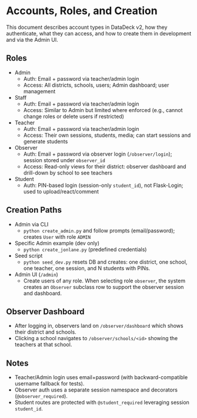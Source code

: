 # Accounts, Roles, and Creation

This document describes account types in DataDeck v2, how they authenticate, what they can access, and how to create them in development and via the Admin UI.

## Roles

- Admin
  - Auth: Email + password via teacher/admin login
  - Access: All districts, schools, users; Admin dashboard; user management
- Staff
  - Auth: Email + password via teacher/admin login
  - Access: Similar to Admin but limited where enforced (e.g., cannot change roles or delete users if restricted)
- Teacher
  - Auth: Email + password via teacher/admin login
  - Access: Their own sessions, students, media; can start sessions and generate students
- Observer
  - Auth: Email + password via observer login (`/observer/login`); session stored under `observer_id`
  - Access: Read-only views for their district: observer dashboard and drill-down by school to see teachers
- Student
  - Auth: PIN-based login (session-only `student_id`), not Flask-Login; used to upload/react/comment

## Creation Paths

- Admin via CLI
  - `python create_admin.py` and follow prompts (email/password); creates `User` with role `ADMIN`
- Specific Admin example (dev only)
  - `python create_jonlane.py` (predefined credentials)
- Seed script
  - `python seed_dev.py` resets DB and creates: one district, one school, one teacher, one session, and N students with PINs.
- Admin UI (`/admin`)
  - Create users of any role. When selecting role `observer`, the system creates an `Observer` subclass row to support the observer session and dashboard.

## Observer Dashboard

- After logging in, observers land on `/observer/dashboard` which shows their district and schools.
- Clicking a school navigates to `/observer/schools/<id>` showing the teachers at that school.

## Notes

- Teacher/Admin login uses email+password (with backward-compatible username fallback for tests).
- Observer auth uses a separate session namespace and decorators (`@observer_required`).
- Student routes are protected with `@student_required` leveraging session `student_id`.
